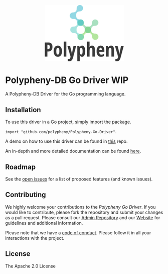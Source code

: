 <p align="center">
    <a href="https://polypheny.org/">
        <picture><source media="(prefers-color-scheme: dark)" srcset="https://raw.githubusercontent.com/polypheny/Admin/master/Logo/logo-white-text_cropped.png">
            <img width='50%' alt="Light: 'Resume application project app icon' Dark: 'Resume application project app icon'" src="https://raw.githubusercontent.com/polypheny/Admin/master/Logo/logo-transparent_cropped.png">
        </picture>
    </a>    
</p> 


# Polypheny-DB Go Driver WIP


A Polypheny-DB Driver for the Go programming language.


## Installation

To use this driver in a Go project, simply import the package.

`import "github.com/polypheny/Polypheny-Go-Driver"`.

A demo on how to use this driver can be found in [this](https://github.com/vlowingkloude/PolyphenyGoDriverDemo) repo.

An in-depth and more detailed documentation can be found [here](https://docs.polypheny.com/en/latest/drivers/go/overview).



## Roadmap
See the [open issues](https://github.com/polypheny/Polypheny-DB/labels/A-golang) for a list of proposed features (and known issues).


## Contributing
We highly welcome your contributions to the _Polypheny Go Driver_. If you would like to contribute, please fork the repository and submit your changes as a pull request. Please consult our [Admin Repository](https://github.com/polypheny/Admin) and our [Website](https://polypheny.org) for guidelines and additional information.

Please note that we have a [code of conduct](https://github.com/polypheny/Admin/blob/master/CODE_OF_CONDUCT.md). Please follow it in all your interactions with the project. 




## License
The Apache 2.0 License
